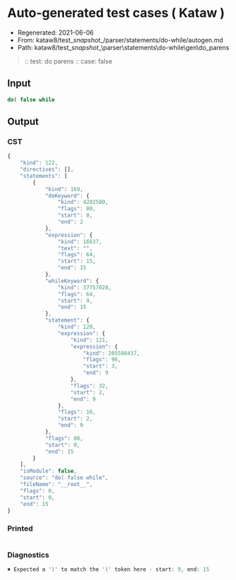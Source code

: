 # Auto-generated test cases ( Kataw )
- Regenerated: 2021-06-06
- From: kataw8/test\__snapshot__/parser/statements/do-while/autogen.md
- Path: kataw8/test\__snapshot__\parser\statements\do-while\gen\do_parens
> :: test: do parens
> :: case: false
## Input

`````js
do( false while
`````
## Output

### CST

```javascript
{
    "kind": 122,
    "directives": [],
    "statements": [
        {
            "kind": 169,
            "doKeyword": {
                "kind": 4202580,
                "flags": 80,
                "start": 0,
                "end": 2
            },
            "expression": {
                "kind": 16637,
                "text": "",
                "flags": 64,
                "start": 15,
                "end": 15
            },
            "whileKeyword": {
                "kind": 37757028,
                "flags": 64,
                "start": 9,
                "end": 15
            },
            "statement": {
                "kind": 120,
                "expression": {
                    "kind": 121,
                    "expression": {
                        "kind": 205586437,
                        "flags": 96,
                        "start": 3,
                        "end": 9
                    },
                    "flags": 32,
                    "start": 2,
                    "end": 9
                },
                "flags": 16,
                "start": 2,
                "end": 9
            },
            "flags": 80,
            "start": 0,
            "end": 15
        }
    ],
    "isModule": false,
    "source": "do( false while",
    "fileName": "__root__",
    "flags": 0,
    "start": 0,
    "end": 15
}
```

### Printed

```javascript

```

### Diagnostics

```javascript
✖ Expected a ')' to match the '(' token here - start: 9, end: 15

```

